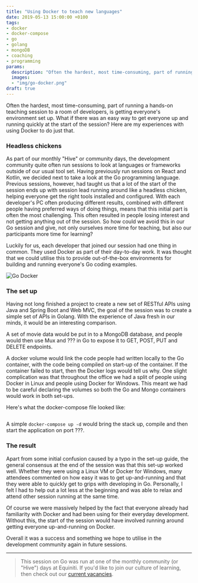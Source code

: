 ```yaml
---
title: "Using Docker to teach new languages"
date: 2019-05-13 15:00:00 +0100
tags:
- docker
- docker-compose
- go
- golang
- mongoDB
- coaching
- programming
params:
  description: "Often the hardest, most time-consuming, part of running a hands-on teaching session to a room of developers is getting everyone's environment set up. What if there was an easy way to get everyone up and running quickly at the start of the session? Here are my experiences with using Docker to do just that."
  images:
  - "img/go-docker.png"
draft: true
---
```

Often the hardest, most time-consuming, part of running a hands-on teaching session to a room of developers, is getting everyone's environment set up. What if there was an easy way to get everyone up and running quickly at the start of the session? Here are my experiences with using Docker to do just that.
<!--more-->

### Headless chickens

As part of our monthly "Hive" or community days, the development community quite often run sessions to look at languages or frameworks outside of our usual tool set. Having previously run sessions on React and Kotlin, we decided next to take a look at the Go programming language. Previous sessions, however, had taught us that a lot of the start of the session ends up with session lead running around like a headless chicken, helping everyone get the right tools installed and configured. With each developer's PC often producing different results, combined with different people having preferred ways of doing things, means that this initial part is often the most challenging. This often resulted in people losing interest and not getting anything out of the session. So how could we avoid this in our Go session and give, not only ourselves more time for teaching, but also our participants more time for learning?

Luckily for us, each developer that joined our session had one thing in common. They used Docker as part of their day-to-day work. It was thought that we could utilise this to provide out-of-the-box environments for building and running everyone's Go coding examples.

![Go Docker]("img/go-docker.png)

### The set up

Having not long finished a project to create a new set of RESTful APIs using Java and Spring Boot and Web MVC, the goal of the session was to create a simple set of APIs in Golang. With the experience of Java fresh in our minds, it would be an interesting comparison.

A set of movie data would be put in to a MongoDB database, and people would then use Mux and ??? in Go to expose it to GET, POST, PUT and DELETE endpoints.

A docker volume would link the code people had written locally to the Go container, with the code being compiled on start-up of the container. If the container failed to start, then the Docker logs would tell us why. One slight complication was that throughout the office we had a split of people using Docker in Linux and people using Docker for Windows. This meant we had to be careful declaring the volumes so both the Go and Mongo containers would work in both set-ups.

Here's what the docker-compose file looked like:

``` yaml

```

A simple `docker-compose up -d` would bring the stack up, compile and then start the application on port ???.

### The result

Apart from some initial confusion caused by a typo in the set-up guide, the general consensus at the end of the session was that this set-up worked well.  Whether they were using a Linux VM or Docker for Windows, many attendees commented on how easy it was to get up-and-running and that they were able to quickly get to grips with developing in Go. Personally, I felt I had to help out a lot less at the beginning and was able to relax and attend other session running at the same time.

Of course we were massively helped by the fact that everyone already had familiarity with Docker and had been using for their everyday development. Without this, the start of the session would have involved running around getting everyone up-and-running on Docker.

Overall it was a success and something we hope to utilise in the development community again in future sessions.

---

> This session on Go was run at one of the monthly community (or "Hive") days at Equiniti. If you'd like to join our culture of learning, then check out our [current vacancies](http://equiniticareers.com/opportunities/).